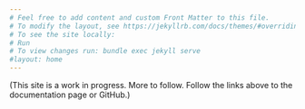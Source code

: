 ```yaml
---
# Feel free to add content and custom Front Matter to this file.
# To modify the layout, see https://jekyllrb.com/docs/themes/#overriding-theme-defaults
# To see the site locally:
# Run 
# To view changes run: bundle exec jekyll serve
#layout: home
---
```


(This site is a work in progress. More to follow. Follow the links above to 
the documentation page or GitHub.)
